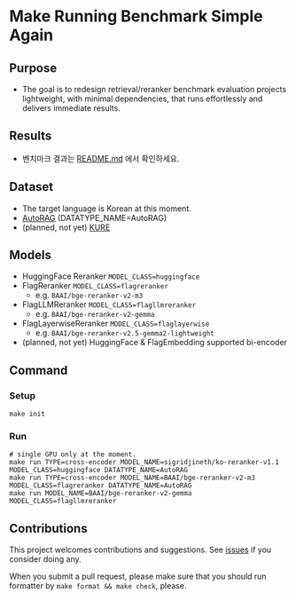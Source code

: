 # Make Running Benchmark Simple Again
## Purpose
* The goal is to redesign retrieval/reranker benchmark evaluation projects lightweight, with minimal dependencies, that runs effortlessly and delivers immediate results.

## Results
* 벤치마크 결과는 [README.md](https://github.com/instructkr/retriever-simple-benchmark/blob/main/results/README.md) 에서 확인하세요.

## Dataset
* The target language is Korean at this moment.
* [AutoRAG](https://github.com/Marker-Inc-Korea/AutoRAG-example-korean-embedding-benchmark/pull/6) (DATATYPE_NAME=AutoRAG)
* (planned, not yet) [KURE](https://github.com/nlpai-lab/KURE)

## Models
* HuggingFace Reranker `MODEL_CLASS=huggingface`
* FlagReranker `MODEL_CLASS=flagreranker`
  * e.g. `BAAI/bge-reranker-v2-m3`
* FlagLLMReranker `MODEL_CLASS=flagllmreranker`
  * e.g. `BAAI/bge-reranker-v2-gemma`
* FlagLayerwiseReranker `MODEL_CLASS=flaglayerwise`
  * e.g. `BAAI/bge-reranker-v2.5-gemma2-lightweight`
* (planned, not yet) HuggingFace & FlagEmbedding supported bi-encoder

## Command
### Setup
```
make init
```

### Run
```
# single GPU only at the moment.
make run TYPE=cross-encoder MODEL_NAME=sigridjineth/ko-reranker-v1.1 MODEL_CLASS=huggingface DATATYPE_NAME=AutoRAG
make run TYPE=cross-encoder MODEL_NAME=BAAI/bge-reranker-v2-m3 MODEL_CLASS=flagreranker DATATYPE_NAME=AutoRAG
make run MODEL_NAME=BAAI/bge-reranker-v2-gemma MODEL_CLASS=flagllmreranker
```

## Contributions

This project welcomes contributions and suggestions. See [issues](https://github.com/instructkr/retriever-simple-benchmark/issues) if you consider doing any.

When you submit a pull request, please make sure that you should run formatter by `make format && make check`, please.